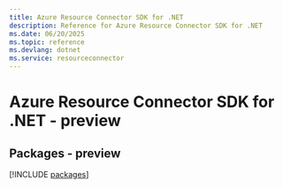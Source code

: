 ```yaml
---
title: Azure Resource Connector SDK for .NET
description: Reference for Azure Resource Connector SDK for .NET
ms.date: 06/20/2025
ms.topic: reference
ms.devlang: dotnet
ms.service: resourceconnector
---
```

# Azure Resource Connector SDK for .NET - preview
## Packages - preview
[!INCLUDE [packages](resource-connector-index.md)]